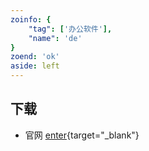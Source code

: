 ```yaml
---
zoinfo: {
    "tag": ['办公软件'],
    "name": 'de'
}
zoend: 'ok'
aside: left
---
```

## 下载
- 官网 [enter](https://www.wps.cn/){target="_blank"}
